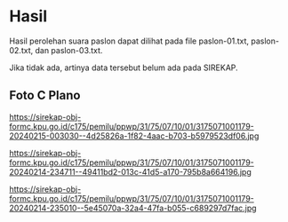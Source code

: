 # Hasil

Hasil perolehan suara paslon dapat dilihat pada file paslon-01.txt, paslon-02.txt, dan paslon-03.txt.

Jika tidak ada, artinya data tersebut belum ada pada SIREKAP.

## Foto C Plano

https://sirekap-obj-formc.kpu.go.id/c175/pemilu/ppwp/31/75/07/10/01/3175071001179-20240215-003030--4d25826a-1f82-4aac-b703-b5979523df06.jpg

https://sirekap-obj-formc.kpu.go.id/c175/pemilu/ppwp/31/75/07/10/01/3175071001179-20240214-234711--49411bd2-013c-41d5-a170-795b8a664196.jpg

https://sirekap-obj-formc.kpu.go.id/c175/pemilu/ppwp/31/75/07/10/01/3175071001179-20240214-235010--5e45070a-32a4-47fa-b055-c689297d7fac.jpg
